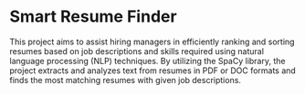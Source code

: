# Smart Resume Finder
This project aims to assist hiring managers in efficiently ranking and sorting resumes based on job descriptions and skills required using natural language processing (NLP) techniques. By utilizing the SpaCy library, the project extracts and analyzes text from resumes in PDF or DOC formats and finds the most matching resumes with given job descriptions.
